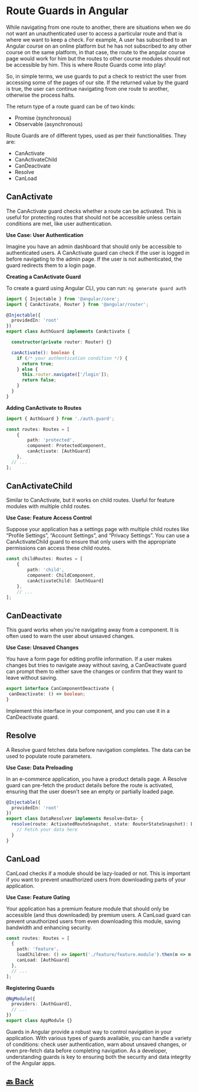 <h1>Route Guards in Angular</h1>

While navigating from one route to another, there are situations when we do not want an unauthenticated user to access a particular route and that is where we want to keep a check. For example, A user has subscribed to an Angular course on an online platform but he has not subscribed to any other course on the same platform, in that case, the route to the angular course page would work for him but the routes to other course modules should not be accessible by him. This is where Route Guards come into play!

So, in simple terms, we use guards to put a check to restrict the user from accessing some of the pages of our site. If the returned value by the guard is true, the user can continue navigating from one route to another, otherwise the process halts.

The return type of a route guard can be of two kinds:

- Promise <Boolean>(synchronous)
- Observable <Boolean> (asynchronous)

Route Guards are of different types, used as per their functionalities. They are:

- CanActivate
- CanActivateChild
- CanDeactivate
- Resolve
- CanLoad

<h2>CanActivate</h2>

The CanActivate guard checks whether a route can be activated. This is useful for protecting routes that should not be accessible unless certain conditions are met, like user authentication.

**Use Case: User Authentication**

Imagine you have an admin dashboard that should only be accessible to authenticated users. A CanActivate guard can check if the user is logged in before navigating to the admin page. If the user is not authenticated, the guard redirects them to a login page.

**Creating a CanActivate Guard**

To create a guard using Angular CLI, you can run: `ng generate guard auth`

```ts
import { Injectable } from '@angular/core';
import { CanActivate, Router } from '@angular/router';

@Injectable({
  providedIn: 'root'
})
export class AuthGuard implements CanActivate {

  constructor(private router: Router) {}

  canActivate(): boolean {
    if (/* your authentication condition */) {
      return true;
    } else {
      this.router.navigate(['/login']);
      return false;
    }
  }
}
```
**Adding CanActivate to Routes**
```ts
import { AuthGuard } from './auth.guard';

const routes: Routes = [
    {
        path: 'protected',
        component: ProtectedComponent,
        canActivate: [AuthGuard]
    },
  // ...
];
```

<h2>CanActivateChild</h2>

Similar to CanActivate, but it works on child routes. Useful for feature modules with multiple child routes.

**Use Case: Feature Access Control**

Suppose your application has a settings page with multiple child routes like “Profile Settings”, “Account Settings”, and “Privacy Settings”. You can use a CanActivateChild guard to ensure that only users with the appropriate permissions can access these child routes.

```ts
const childRoutes: Routes = [
    {
        path: 'child',
        component: ChildComponent,
        canActivateChild: [AuthGuard]
    },
    // ...
];
```

<h2>CanDeactivate</h2>

This guard works when you're navigating away from a component. It is often used to warn the user about unsaved changes.

**Use Case: Unsaved Changes**

You have a form page for editing profile information. If a user makes changes but tries to navigate away without saving, a CanDeactivate guard can prompt them to either save the changes or confirm that they want to leave without saving.

```ts
export interface CanComponentDeactivate {
 canDeactivate: () => boolean;
}
```
Implement this interface in your component, and you can use it in a CanDeactivate guard.

<h2>Resolve</h2>

A Resolve guard fetches data before navigation completes. The data can be used to populate route parameters.

**Use Case: Data Preloading**

In an e-commerce application, you have a product details page. A Resolve guard can pre-fetch the product details before the route is activated, ensuring that the user doesn't see an empty or partially loaded page.

```ts
@Injectable({
  providedIn: 'root'
})
export class DataResolver implements Resolve<Data> {
  resolve(route: ActivatedRouteSnapshot, state: RouterStateSnapshot): Data {
    // Fetch your data here
  }
}
```

<h2>CanLoad</h2>

CanLoad checks if a module should be lazy-loaded or not. This is important if you want to prevent unauthorized users from downloading parts of your application.

**Use Case: Feature Gating**

Your application has a premium feature module that should only be accessible (and thus downloaded) by premium users. A CanLoad guard can prevent unauthorized users from even downloading this module, saving bandwidth and enhancing security.

```ts
const routes: Routes = [
  {
    path: 'feature',
    loadChildren: () => import('./feature/feature.module').then(m => m.FeatureModule),
    canLoad: [AuthGuard]
  },
  // ...
];
```

**Registering Guards**

```ts
@NgModule({
  providers: [AuthGuard],
  // ...
})
export class AppModule {}
```

Guards in Angular provide a robust way to control navigation in your application. With various types of guards available, you can handle a variety of conditions: check user authentication, warn about unsaved changes, or even pre-fetch data before completing navigation. As a developer, understanding guards is key to ensuring both the security and data integrity of the Angular apps.

<h2><a href="https://github.com/sanjay9616/Angular/blob/master/README.md"> 🔙 Back</a></h2>
